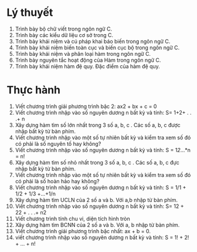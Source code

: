# Lý thuyết
1) Trình bày bộ chữ viết trong ngôn ngữ C.
2) Trình bày các kiểu dữ liệu cơ sở trong C.
3) Trình bày khái niệm và cú pháp khai báo biến trong ngôn ngữ C.
4) Trình bày khái niệm biến toàn cục và biến cục bộ trong ngôn ngữ C.
5) Trình bày khái niệm và phân loại hàm trong ngôn ngữ C.
6) Trình bày nguyên tắc hoạt động của Hàm trong ngôn ngữ C.
7) Trình bày khái niệm hàm đệ quy. Đặc điểm của hàm đệ quy.
# Thực hành
1) Viết chương trình giải phương trình bậc 2: ax2 + bx + c = 0
2) Viết chương trình nhập vào số nguyên dương n bất kỳ và tính: S= 1+2+ . . .+ n
3) Xây dựng hàm tìm số lớn nhất trong 3 số a, b, c . Các số a, b, c được nhập bất kỳ từ bàn phím.
4) Viết chương trình nhập vào một số tự nhiên bất kỳ và kiểm tra xem số đó có phải là số nguyên tố hay không?
5) Viết chương trình nhập vào số nguyên dương n bất kỳ và tính: S = 1*2*…*n = n!
6) Xây dựng hàm tìm số nhỏ nhất trong 3 số a, b, c . Các số a, b, c đực nhập bất kỳ từ bàn phím.
7) Viết chương trình nhập vào một số tự nhiên bất kỳ và kiểm tra xem số đó có phải là số hoàn hảo hay không?
8) Viết chương trình nhập vào số nguyên dương n bất kỳ và tính: S  = 1/1 + 1/2 + 1/3 +...+1/n
9) Xây dựng hàm tìm UCLN của 2 số a và b. Với a,b nhập từ bàn phím.
10) Viết chương trình nhập vào số nguyên dương n bất kỳ và tính: S= 12 + 22 + . . .+ n2
11) Viết chương trình tính chu vi, diện tích hình tròn 
12) Xây dựng hàm tìm BCNN của 2 số a và b. Với a, b nhập từ bàn phím.
13) Viết chương trình giải phương trình bậc nhất:  ax + b = 0.
14) viết chương trình nhập vào số nguyên dương n bất kỳ và tính: S = 1! + 2! + … + n!
